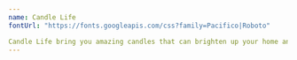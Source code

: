```yaml
---
name: Candle Life
fontUrl: "https://fonts.googleapis.com/css?family=Pacifico|Roboto"

Candle Life bring you amazing candles that can brighten up your home and make it smell better as well.
---
```

